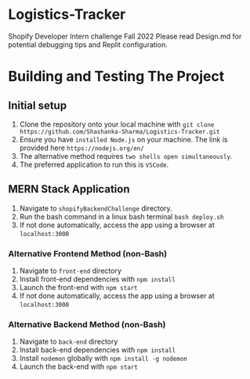 # Logistics-Tracker
Shopify Developer Intern challenge Fall 2022
Please read Design.md for potential debugging tips and Replit configuration.
# Building and Testing The Project
## Initial setup
1. Clone the repository onto your local machine with ```git clone https://github.com/Shashanka-Sharma/Logistics-Tracker.git```
2. Ensure you have ```installed Node.js``` on your machine. The link is provided here ```https://nodejs.org/en/```
3. The alternative method requires ```two shells open simultaneously```. 
4. The preferred application to run this is ```VSCode```.
## MERN Stack Application
1. Navigate to ```shopifyBackendChallenge``` directory.
2. Run the bash command in a linux bash terminal ```bash deploy.sh```
3. If not done automatically, access the app using a browser at ```localhost:3000```
### Alternative Frontend Method (non-Bash)
1. Navigate to ```front-end``` directory
2. Install front-end dependencies with ```npm install```
3. Launch the front-end with ```npm start```
4. If not done automatically, access the app using a browser at ```localhost:3000```
### Alternative Backend Method (non-Bash)
1. Navigate to ```back-end``` directory
2. Install back-end dependencies with ```npm install```
3. Install `nodemon` globally with ```npm install -g nodemon```
4. Launch the back-end with ```npm start```
